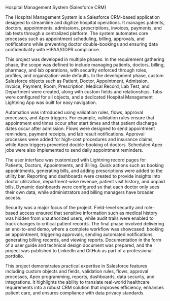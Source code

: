 Hospital Management System (Salesforce CRM)

The Hospital Management System is a Salesforce CRM-based application designed to streamline and digitize hospital operations. It manages patients, doctors, appointments, admissions, prescriptions, invoices, payments, and lab tests through a centralized platform. The system automates core processes such as appointment scheduling, billing, approvals, and notifications while preventing doctor double-bookings and ensuring data confidentiality with HIPAA/GDPR compliance.

This project was developed in multiple phases. In the requirement gathering phase, the scope was defined to include managing patients, doctors, billing, pharmacy, and lab operations, with security enforced through roles, profiles, and organization-wide defaults. In the development phase, custom Salesforce objects such as Patient, Doctor, Appointment, Admission, Invoice, Payment, Room, Prescription, Medical Record, Lab Test, and Department were created, along with custom fields and relationships. Tabs were configured for all objects, and a dedicated Hospital Management Lightning App was built for easy navigation.

Automation was introduced using validation rules, flows, approval processes, and Apex triggers. For example, validation rules ensure that appointment end times occur after start times and that patient discharge dates occur after admission. Flows were designed to send appointment reminders, payment receipts, and lab result notifications. Approval processes were added for high-cost procedures and insurance claims, while Apex triggers prevented double-booking of doctors. Scheduled Apex jobs were also implemented to send daily appointment reminders.

The user interface was customized with Lightning record pages for Patients, Doctors, Appointments, and Billing. Quick actions such as booking appointments, generating bills, and adding prescriptions were added to the utility bar. Reporting and dashboards were created to provide insights into doctor utilization, department-wise revenue, patient visit history, and unpaid bills. Dynamic dashboards were configured so that each doctor only sees their own data, while administrators and billing managers have broader access.

Security was a major focus of the project. Field-level security and role-based access ensured that sensitive information such as medical history was hidden from unauthorized users, while audit trails were enabled to track changes to critical patient records. The final phase involved delivering an end-to-end demo, where a complete workflow was showcased: booking an appointment, triggering approvals, sending automated notifications, generating billing records, and viewing reports. Documentation in the form of a user guide and technical design document was prepared, and the project was published to LinkedIn and GitHub as part of a professional portfolio.

This project demonstrates practical expertise in Salesforce features including custom objects and fields, validation rules, flows, approval processes, Apex programming, reports, dashboards, data security, and integrations. It highlights the ability to translate real-world healthcare requirements into a robust CRM solution that improves efficiency, enhances patient care, and ensures compliance with data privacy standards.
